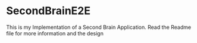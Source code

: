 # SecondBrainE2E
This is my Implementation of a Second Brain Application. Read the Readme file for more information and the design
